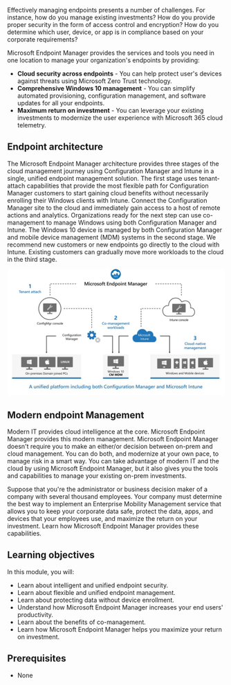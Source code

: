 Effectively managing endpoints presents a number of challenges. For instance, how do you manage existing investments? How do you provide proper security in the form of access control and encryption? How do you determine which user, device, or app is in compliance based on your corporate requirements? 

Microsoft Endpoint Manager provides the services and tools you need in one location to manage your organization's endpoints by providing:
- **Cloud security across endpoints** - You can help protect user's devices against threats using Microsoft Zero Trust technology.
- **Comprehensive Windows 10 management** - You can simplify automated provisioning, configuration management, and software updates for all your endpoints.
- **Maximum return on investment** - You can leverage your existing investments to modernize the user experience with Microsoft 365 cloud telemetry.

## Endpoint architecture

The Microsoft Endpoint Manager architecture provides three stages of the cloud management journey using Configuration Manager and Intune in a single, unified endpoint management solution.
The first stage uses tenant-attach capabilities that provide the most flexible path for Configuration Manager customers to start gaining cloud benefits without necessarily enrolling their Windows clients with Intune. Connect the Configuration Manager site to the cloud and immediately gain access to a host of remote actions and analytics.
Organizations ready for the next step can use co-management to manage Windows using both Configuration Manager and Intune. The Windows 10 device is managed by both Configuration Manager and mobile device management (MDM) systems in the second stage. We recommend new customers or new endpoints go directly to the cloud with Intune. Existing customers can gradually move more workloads to the cloud in the third stage.

<img alt="Endpoint security management" src="../media/intro-to-endpoint-manager-08.png" width="700">

## Modern endpoint Management

Modern IT provides cloud intelligence at the core. Microsoft Endpoint Manager provides this modern management. Microsoft Endpoint Manager doesn't require you to make an either/or decision between on-prem and cloud management. You can do both, and modernize at your own pace, to manage risk in a smart way. You can take advantage of modern IT and the cloud by using Microsoft Endpoint Manager, but it also gives you the tools and capabilities to manage your existing on-prem investments.

Suppose that you're the administrator or business decision maker of a company with several thousand employees. Your company must determine the best way to implement an Enterprise Mobility Management service that allows you to keep your corporate data safe, protect the data, apps, and devices that your employees use, and maximize the return on your investment. Learn how Microsoft Endpoint Manager provides these capabilities.

## Learning objectives

In this module, you will:

- Learn about intelligent and unified endpoint security.
- Learn about flexible and unified endpoint management.
- Learn about protecting data without device enrollment.
- Understand how Microsoft Endpoint Manager increases your end users' productivity.
- Learn about the benefits of co-management.
- Learn how Microsoft Endpoint Manager helps you maximize your return on investment.

## Prerequisites

- None